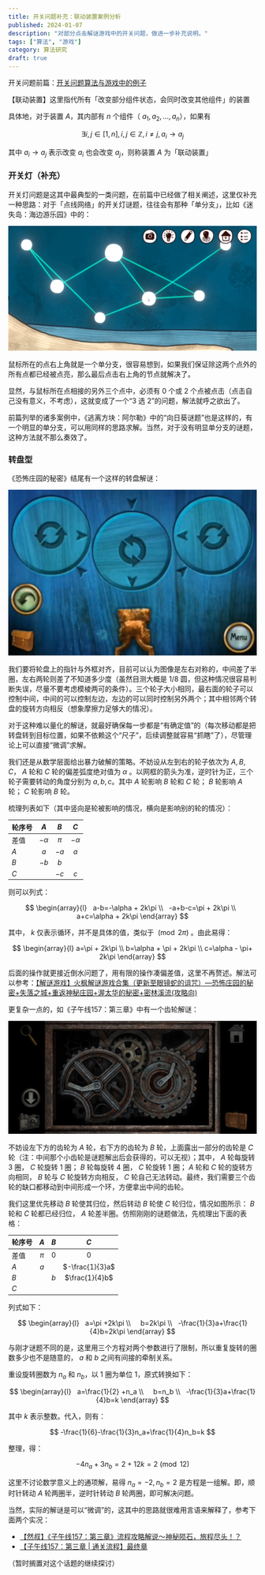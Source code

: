 ```yaml
---
title: 开关问题补充：联动装置案例分析
published: 2024-01-07
description: "对部分点击解谜游戏中的开关问题，做进一步补充说明。"
tags: ["算法", "游戏"]
category: 算法研究
draft: true
---
```


开关问题前篇：[开关问题算法与游戏中的例子](../../2023/1108-algorithm-switch-problem/)

【联动装置】这里指代所有「改变部分组件状态，会同时改变其他组件」的装置

具体地，对于装置 $A$，其内部有 $n$ 个组件（ $a_1, a_2, ... , a_n$），如果有

$$
\exists i,j \in [1,n], i,j \in \mathbb{Z}, i ≠ j, a_i \to a_j
$$

其中 $a_i \to a_j$ 表示改变 $a_i$ 也会改变 $a_j$，则称装置 $A$ 为「联动装置」

### 开关灯（补充）

开关灯问题是这其中最典型的一类问题，在前篇中已经做了相关阐述，这里仅补充一种思路：对于「点线网络」的开关灯谜题，往往会有那种「单分支」，比如《迷失岛：海边游乐园》中的：

![视频截取自B站up主神奇陆夫人的实况视频，这也是他本人的解题思路](./20240109171957.png)

鼠标所在的点右上角就是一个单分支，很容易想到，如果我们保证除这两个点外的所有点都已经被点亮，那么最后点击右上角的节点就解决了。

显然，与鼠标所在点相接的另外三个点中，必须有 0 个或 2 个点被点击（点击自己没有意义，不考虑），这就变成了一个“3 选 2”的问题，解法就呼之欲出了。

前篇列举的诸多案例中，《逃离方块：阿尔勒》中的“向日葵谜题”也是这样的，有一个明显的单分支，可以用同样的思路求解。当然，对于没有明显单分支的谜题，这种方法就不那么奏效了。

<!--除开关问题外，还有一些类似的问题，也属于联动装置问题，下面列举几种案例。此外，还有一些不属于联动装置的案例，也不可避免地在下文有所涉及。-->

### 转盘型

《恐怖庄园的秘密》结尾有一个这样的转盘解谜：

![500](./20240107200048.jpg)

我们要将轮盘上的指针与外框对齐，目前可以认为图像是左右对称的，中间差了半圈，左右两轮则差了不知道多少度（虽然目测大概是 1/8 圆，但这种情况很容易判断失误，尽量不要考虑模棱两可的条件）。三个轮子大小相同，最右面的轮子可以控制中间，中间的可以控制左边，左边的可以同时控制另外两个；其中相邻两个转盘的旋转方向相反（想象摩擦力足够大的情况）。

对于这种难以量化的解谜，就最好确保每一步都是“有确定值”的（每次移动都是把转盘转到目标位置，如果不依赖这个“尺子”，后续调整就容易“抓瞎”了），尽管理论上可以直接“微调”求解。

我们还是从数学层面给出暴力破解的策略。不妨设从左到右的轮子依次为 $A, B, C$， $A$ 轮和 $C$ 轮的偏差弧度绝对值为 $\alpha$ 。以网框的箭头为准，逆时针为正，三个轮子需要转动的角度分别为 $a, b, c$。其中 $A$ 轮影响 $B$ 轮和 $C$ 轮； $B$ 轮影响 $A$ 轮； $C$ 轮影响 $B$ 轮。

梳理列表如下（其中竖向是轮被影响的情况，横向是影响别的轮的情况）：

| 轮序号 | $A$ | $B$ | $C$ |
| -- | :--: | :--: | :--: |
| 差值 | $-\alpha$ | $\pi$ | $-\alpha$ |
| $A$ | $a$ | $-a$ | $a$ |
| $B$ | $-b$ | $b$ | |
| $C$ | | $-c$ | $c$ |

则可以列式：

$$
\begin{array}{l}
  a-b=-\alpha + 2k\pi \\
  -a+b-c=\pi + 2k\pi \\
  a+c=\alpha + 2k\pi
\end{array}
$$

其中， $k$ 仅表示循环，并不是具体的值，类似于 $\pmod{2\pi}$ 。由此易得：

$$
\begin{array}{l}
  a=\pi + 2k\pi  \\
  b=\alpha + \pi + 2k\pi \\
  c=\alpha - \pi+ 2k\pi
\end{array}
$$

后面的操作就更接近倒水问题了，用有限的操作凑偏差值，这里不再赘述。解法可以参考：[【解谜游戏】火枫解谜游戏合集（更新至眼镜蛇的诅咒）—恐怖庄园的秘密+失落之城+重返神秘庄园+渥太华的秘密+密林溪流(攻略向)](https://www.bilibili.com/video/BV1sJ411e7Kx/?t=572)

更复杂一点的，如《子午线157：第三章》中有一个齿轮解谜：

![](./20240107233900.jpg)

不妨设左下方的齿轮为 $A$ 轮，右下方的齿轮为 $B$ 轮，上面露出一部分的齿轮是 $C$ 轮（注：中间那个小齿轮是谜题解出后会获得的，可以无视）；其中， $A$ 轮每旋转 3 圈， $C$ 轮旋转 1 圈； $B$ 轮每旋转 4 圈， $C$ 轮旋转 1 圈； $A$ 轮和 $C$ 轮的旋转方向相同， $B$ 轮与 $C$ 轮旋转方向相反， $C$ 轮自己无法转动。最终，我们需要三个齿轮的缺口都移动到中间形成一个环，方便拿出中间的齿轮。

我们这里优先移动 $B$ 轮使其归位，然后转动 $B$ 轮使 $C$ 轮归位，情况如图所示： $B$ 轮和 $C$ 轮都已经归位， $A$ 轮差半圈。仿照刚刚的谜题做法，先梳理出下面的表格：

| 轮序号 | $A$ | $B$ | $C$ |
| -- | :--: | :--: | :--: |
| 差值 | $\pi$ | $0$ | $0$ |
| $A$ | $a$ | | $-\frac{1}{3}a$ |
| $B$ | | $b$ | $\frac{1}{4}b$ |
| $C$ | | | |

列式如下：

$$
\begin{array}{l}
  a=\pi +2k\pi \\  
  b=2k\pi \\
  -\frac{1}{3}a+\frac{1}{4}b=2k\pi
\end{array}
$$

与刚才谜题不同的是，这里用三个方程对两个参数进行了限制，所以重复旋转的圈数多少也不是随意的， $a$ 和 $b$ 之间有间接的牵制关系。

重设旋转圈数为 $n_a$ 和 $n_b$，以 1 圈为单位 1，原式转换如下：

$$
\begin{array}{l}
  a=\frac{1}{2} +n_a \\  
  b=n_b \\
  -\frac{1}{3}a+\frac{1}{4}b=k
\end{array}
$$

其中 $k$ 表示整数。代入，则有：

$$
-\frac{1}{6}-\frac{1}{3}n_a+\frac{1}{4}n_b=k
$$

整理，得：

$$
-4n_a+3n_b=2+12k=2 \pmod {12}
$$

这里不讨论数学意义上的通项解，易得 $n_a = -2, n_b = 2$ 是方程是一组解。即，顺时针转动 $A$ 轮两圈半，逆时针转动 $B$ 轮两圈，即可解决问题。

当然，实际的解谜是可以“微调”的，这其中的思路就很难用言语来解释了，参考下面两个实况：
- [【然叔】《子午线157：第三章》流程攻略解说～神秘陨石，旅程尽头！？](https://www.bilibili.com/video/BV1Lq4y1Q7Be/?t=579)
- [【子午线157：第三章 | 通关流程】最终章](https://www.bilibili.com/video/BV1Jq4y1p7pL/?t=378)

（暂时搁置对这个话题的继续探讨）

<!--
### 结语

使用数学工具解决这类解谜小游戏，本身就是剑走偏锋，违背了设计者的最初意图。而且，这终究是小圈子的狂欢罢了，参考[如何用线性代数知识解决纸嫁衣关卡？_哔哩哔哩bilibili](https://www.bilibili.com/video/BV1dj411978u/)这个视频，后面流量逐渐走低，up主也不再出续集了。

我自己的数学积累也有限。对于这类小游戏，其实使用一些数论/群论/图论/范畴论等知识或许处理得更好，比如魔方问题等。但我实在是没有精力再去研究这些了，也没有意义，投入产出比太低。

其实，比借助数学手段，更有价值的还是培养一种「游戏直觉」，就像对于上面的齿轮问题，有游戏经验的人可能真的几下就微调出来了。这种直觉就像深度学习的算法模型一样，难以解释是怎么做到的，很多时候就是玄学。我其实最开始就是想去描述这种数学直觉，但难度远超自己的能力。

对这些领域的研究也耗费了我很多的精力，我为之花费的时间累计起来，少说也有半个月。我实在是不能再浪费时间于这些无关痛痒的方向上了。所以姑且放弃研究和编辑，也收敛对这类点击解谜的热情吧。

我也的确更认同一部分硬核解谜开发者的思想，理解他们鄙视点击解谜的内在逻辑。点击解谜的很多小游戏，就像一些猜谜/高复杂度的关卡解谜一样，完全不考虑玩家如何解题（甚至可以和羊那个羊这种业界毒瘤相提并论，除了确保关卡有解外，二者也没有什么本质区别）

我也相信，优秀的解谜游戏，不会让玩家陷入猜谜/穷举的困境，也一定会在玩家解出谜题后有一种“啊哈”的豁然开朗的感觉。显然，很多点击解谜小游戏不会带给人这种感觉，只会在解完后长叹“终于结束了”，甚至还会回头质疑“怎么就过了”。复杂度过高，而又难以转化成更简单的模型的谜题，大抵如此。

补充：优秀案例如 baba is you，中立案例如 parabox，较差案例如 railbound（包括很多类见证者游戏，在我看来依旧不算是什么优秀的案例，猜谜试错的过程很痛苦，一点也不优雅，解出后也不会感到愉悦）
-->
